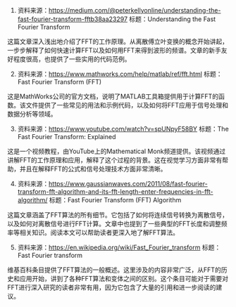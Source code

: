 

1. 资料来源：https://medium.com/@peterkellyonline/understanding-the-fast-fourier-transform-fftb38aa23297
标题：Understanding the Fast Fourier Transform

这篇文章深入浅出地介绍了FFT的工作原理。从离散傅立叶变换的概念开始讲起，一步步解释了如何快速计算FFT以及如何用FFT来得到波形的频谱。文章的新手友好程度很高，也提供了一些实用的代码范例。

2. 资料来源：https://www.mathworks.com/help/matlab/ref/fft.html
标题：Fast Fourier Transform (FFT)

这是MathWorks公司的官方文档，说明了MATLAB工具箱提供用于计算FFT的函数。该文件提供了一些常见的用法和示例代码，以及如何将FFT应用于信号处理和数据分析等领域。

3. 资料来源：https://www.youtube.com/watch?v=spUNpyF58BY
标题：The Fast Fourier Transform: Explained

这是一个视频教程，由YouTube上的Mathematical Monk频道提供。该视频通过讲解FFT的工作原理和应用，解释了这个过程的背景。这在视觉学习方面非常有帮助，并且在解释FFT的公式和信号处理技术方面非常清晰。

4. 资料来源：https://www.gaussianwaves.com/2011/08/fast-fourier-transform-fft-algorithm-and-its-fft-length-enter-frequencies-in-fft-algorithm/
标题：Fast Fourier Transform (FFT) Algorithm

这篇文章涵盖了FFT算法的所有细节。它包括了如何将连续信号转换为离散信号，以及如何对离散信号进行FFT计算。文章中也提到了一些典型的FFT长度和调整频率等相关知识。阅读本文可以帮助读者更深入地了解FFT算法。

5. 资料来源：https://en.wikipedia.org/wiki/Fast_Fourier_transform
标题：Fast Fourier transform

维基百科条目提供了FFT算法的一般概述。这里涉及的内容非常广泛，从FFT的历史和应用开始，讲到了各种FFT算法和变体之间的区别。这个条目可能对于需要对FFT进行深入研究的读者非常有用，因为它包含了大量的引用和进一步阅读的建议。
